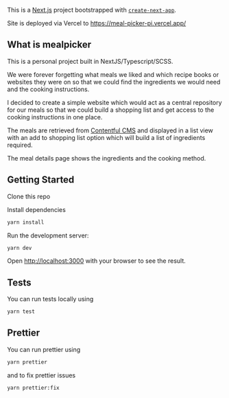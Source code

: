 This is a [Next.js](https://nextjs.org/) project bootstrapped with [`create-next-app`](https://github.com/vercel/next.js/tree/canary/packages/create-next-app).

Site is deployed via Vercel to https://meal-picker-pi.vercel.app/

## What is mealpicker

This is a personal project built in NextJS/Typescript/SCSS.

We were forever forgetting what meals we liked and which recipe books or websites they were on so that we could find the ingredients we would need and the cooking instructions.

I decided to create a simple website which would act as a central repository for our meals so that we could build a shopping list and get access to the cooking instructions in one place.

The meals are retrieved from [Contentful CMS](https://www.contentful.com/) and displayed in a list view with an add to shopping list option which will build a list of ingredients required.

The meal details page shows the ingredients and the cooking method.

## Getting Started

Clone this repo

Install dependencies

```bash
yarn install
```

Run the development server:

```bash
yarn dev
```

Open [http://localhost:3000](http://localhost:3000) with your browser to see the result.

## Tests

You can run tests locally using

```bash
yarn test
```

## Prettier

You can run prettier using

```bash
yarn prettier
```

and to fix prettier issues

```bash
yarn prettier:fix
```
